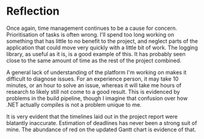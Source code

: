 # Reflection

Once again, time management continues to be a cause for concern. Prioritisation of tasks is often wrong. I'll spend too long working on something that has little to no benefit to the project, and neglect parts of the application that could move very quickly with a little bit of work. The logging library, as useful as it is, is a good example of this. It has probably seen close to the same amount of time as the rest of the project combined.

A general lack of understanding of the platform I'm working on makes it difficult to diagnose issues. For an experience person, it may take 10 minutes, or an hour to solve an issue, whereas it will take me hours of research to likely still not come to a good result.  This is evidenced by problems in the build pipeline, though I imagine that confusion over how .NET actually compiles is not a problem unique to me.

It is very evident that the timelines laid out in the project report were
blatantly inaccurate. Estimation of deadlines has never been a strong suit of
mine.  The abundance of red on the updated Gantt chart is evidence of that.